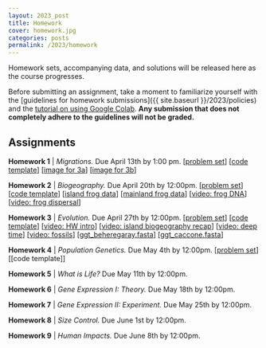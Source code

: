 ```yaml
---
layout: 2023_post
title: Homework
cover: homework.jpg
categories: posts
permalink: /2023/homework
---
```


Homework sets, accompanying data, and solutions will be released here as the course progresses.

Before submitting an assignment, take a moment to familiarize yourself with the [guidelines for homework submissions]({{ site.baseurl }}/2023/policies) and the [tutorial on using Google Colab](https://colab.research.google.com/drive/1fq_HaiuYb1L18uGcoA3eGs6taiUafR-6?usp=sharing). **Any submission that does not completely adhere to the guidelines will not be graded.**
 
## Assignments

**Homework 1** \| *Migrations.* Due April 13th by 1:00 pm. [[problem set](http://rpdata.caltech.edu/courses/bi1_2023/homework/wk1_migrations/hw1_migrations_PROBLEMS.pdf)] [[code template](https://colab.research.google.com/drive/1Ehk2WdWPd3pdxADoJWzATHOsOdncAW6J?usp=sharing)] [[image for 3a](http://rpdata.caltech.edu/courses/bi1_2023/homework/wk1_migrations/elephants_3a.jpg)] [[image for 3b](http://rpdata.caltech.edu/courses/bi1_2023/homework/wk1_migrations/elephants_3b.jpg)]

**Homework 2** \| *Biogeography.* Due April 20th by 12:00pm. [[problem set](http://rpdata.caltech.edu/courses/bi1_2023/homework/wk2_biogeography/hw2_biogeography_PROBLEMS.pdf)] [[code template](https://colab.research.google.com/drive/11lmLRkptBAO6S09NvbB096zDo19E5TqW?usp=sharing)] [[island frog data](http://rpdata.caltech.edu/courses/bi1_2023/homework/wk2_biogeography/frogs_st.txt)] [[mainland frog data](http://rpdata.caltech.edu/courses/bi1_2023/homework/wk2_biogeography/frogs_africa.txt)] [[video: frog DNA](http://rpdata.caltech.edu/courses/bi1_2023/videos/frogs_DNA.mp4)] [[video: frog dispersal](http://rpdata.caltech.edu/courses/bi1_2023/videos/frogs_dispersal.mp4)]

**Homework 3** \| *Evolution.* Due April 27th by 12:00pm. [[problem set](http://rpdata.caltech.edu/courses/bi1_2023/homework/wk3_deeptime/hw3_deeptime_PROBLEMS.pdf)] [[code template](https://colab.research.google.com/drive/1qkfwXfMWgyejetTpttHH4SuDjZvV4BgT?usp=sharing)] [[video: HW intro](http://rpdata.caltech.edu/courses/bi1_2023/homework/wk3_deeptime/hw3_intro.mp4)] [[video: island biogeography recap](http://rpdata.caltech.edu/courses/bi1_2023/videos/island_biogeo.mp4)] [[video: deep time](http://rpdata.caltech.edu/courses/bi1_2023/videos/deep_time.mp4)] [[video: fossils](http://rpdata.caltech.edu/courses/bi1_2023/videos/fossils.mp4)] [[ggt_beheregaray.fasta](http://rpdata.caltech.edu/courses/bi1_2023/homework/wk3_deeptime/ggt_beheregaray.fasta)] [[ggt_caccone.fasta](http://rpdata.caltech.edu/courses/bi1_2023/homework/wk3_deeptime/ggt_caccone.fasta)]

**Homework 4** \| *Population Genetics.* Due May 4th by 12:00pm. [[problem set](http://rpdata.caltech.edu/courses/bi1_2023/homework/wk4_popgen/hwk4_populationGenetics2023_PROBLEMS.pdf)] [[code template]]

**Homework 5** \| *What is Life?* Due May 11th by 12:00pm.

**Homework 6** \| *Gene Expression I: Theory.* Due May 18th by 12:00pm.

**Homework 7** \| *Gene Expression II: Experiment.* Due May 25th by 12:00pm.

**Homework 8** \| *Size Control.* Due June 1st by 12:00pm.

**Homework 9** \| *Human Impacts.* Due June 8th by 12:00pm.